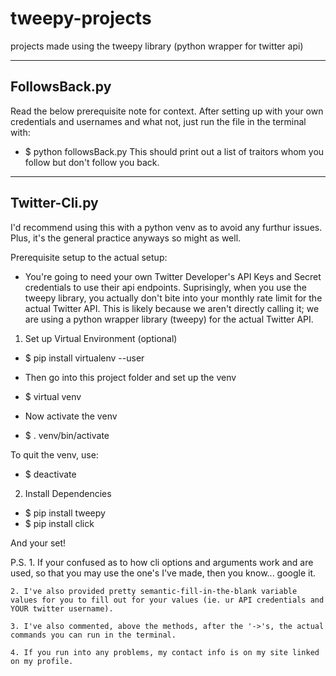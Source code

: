 # tweepy-projects
projects made using the tweepy library (python wrapper for twitter api)

----

## FollowsBack.py
Read the below prerequisite note for context. After setting up with your own credentials and usernames and what not, just run the file in the terminal with:
- $ python followsBack.py
This should print out a list of traitors whom you follow but don't follow you back.

----

## Twitter-Cli.py
I'd recommend using this with a python venv as to avoid any furthur issues. Plus, it's the general practice anyways so might as well.

Prerequisite setup to the actual setup:
- You're going to need your own Twitter Developer's API Keys and Secret credentials to use their api endpoints. Suprisingly, when you use the tweepy library, you actually don't bite into your monthly rate limit for the actual Twitter API. This is likely because we aren't directly calling it; we are using a python wrapper library (tweepy) for the actual Twitter API.

1. Set up Virtual Environment (optional)
- $ pip install virtualenv --user

- Then go into this project folder and set up the venv
- $ virtual venv

- Now activate the venv
- $ . venv/bin/activate

To quit the venv, use:
- $ deactivate

2. Install Dependencies
- $ pip install tweepy
- $ pip install click

And your set!

P.S.
    1. If your confused as to how cli options and arguments work and are used, so that you may use the one's I've made, then you know... google it.
    
    2. I've also provided pretty semantic-fill-in-the-blank variable values for you to fill out for your values (ie. ur API credentials and YOUR twitter username).

    3. I've also commented, above the methods, after the '->'s, the actual commands you can run in the terminal.

    4. If you run into any problems, my contact info is on my site linked on my profile.
